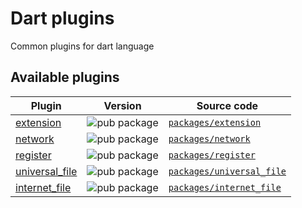 # Dart plugins

Common plugins for dart language 

## Available plugins

| Plugin | Version | Source code |
|---|---|---|
| [extension][extension_pub] | ![pub package][extension_badge] | [`packages/extension`][extension_code] |
| [network][network_pub] | ![pub package][network_badge] | [`packages/network`][network_code] |
| [register][register_pub] | ![pub package][register_badge] | [`packages/register`][register_code] |
| [universal_file][universal_file_pub] | ![pub package][universal_file_badge] | [`packages/universal_file`][universal_file_code] |
| [internet_file][internet_file_pub] | ![pub package][internet_file_badge] | [`packages/internet_file`][internet_file_code] |


[extension_pub]: https://pub.dartlang.org/packages/extension
[extension_code]: https://github.com/rbcprolabs/dart_plugins/tree/master/packages/extension
[extension_badge]: https://img.shields.io/pub/v/extension.svg

[network_pub]: https://pub.dartlang.org/packages/network
[network_code]: https://github.com/rbcprolabs/dart_plugins/tree/master/packages/network
[network_badge]: https://img.shields.io/pub/v/network.svg

[register_pub]: https://pub.dartlang.org/packages/register
[register_code]: https://github.com/rbcprolabs/dart_plugins/tree/master/packages/register
[register_badge]: https://img.shields.io/pub/v/register.svg

[universal_file_pub]: https://pub.dartlang.org/packages/universal_file
[universal_file_code]: https://github.com/rbcprolabs/dart_plugins/tree/master/packages/universal_file
[universal_file_badge]: https://img.shields.io/pub/v/universal_file.svg

[internet_file_pub]: https://pub.dartlang.org/packages/internet_file
[internet_file_code]: https://github.com/rbcprolabs/dart_plugins/tree/master/packages/internet_file
[internet_file_badge]: https://img.shields.io/pub/v/internet_file.svg